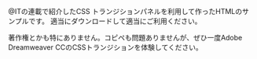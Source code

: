 @ITの連載で紹介したCSS トランジションパネルを利用して作ったHTMLのサンプルです。
適当にダウンロードして適当にご利用ください。

著作権とかも特にありません。コピペも問題ありませんが、ぜひ一度Adobe Dreamweaver CCのCSSトランジションを体験してください。